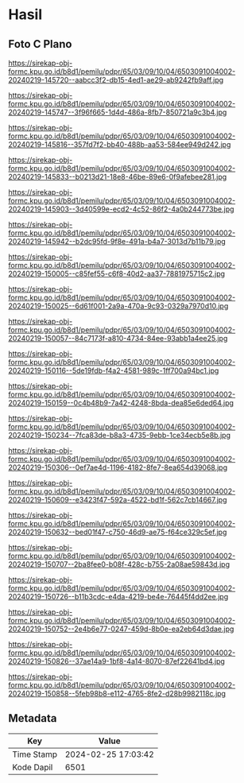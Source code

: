 # Hasil

## Foto C Plano

https://sirekap-obj-formc.kpu.go.id/b8d1/pemilu/pdpr/65/03/09/10/04/6503091004002-20240219-145720--aabcc3f2-db15-4ed1-ae29-ab9242fb9aff.jpg

https://sirekap-obj-formc.kpu.go.id/b8d1/pemilu/pdpr/65/03/09/10/04/6503091004002-20240219-145747--3f96f665-1d4d-486a-8fb7-850721a9c3b4.jpg

https://sirekap-obj-formc.kpu.go.id/b8d1/pemilu/pdpr/65/03/09/10/04/6503091004002-20240219-145816--357fd7f2-bb40-488b-aa53-584ee949d242.jpg

https://sirekap-obj-formc.kpu.go.id/b8d1/pemilu/pdpr/65/03/09/10/04/6503091004002-20240219-145833--b0213d21-18e8-46be-89e6-0f9afebee281.jpg

https://sirekap-obj-formc.kpu.go.id/b8d1/pemilu/pdpr/65/03/09/10/04/6503091004002-20240219-145903--3d40599e-ecd2-4c52-86f2-4a0b244773be.jpg

https://sirekap-obj-formc.kpu.go.id/b8d1/pemilu/pdpr/65/03/09/10/04/6503091004002-20240219-145942--b2dc95fd-9f8e-491a-b4a7-3013d7b11b79.jpg

https://sirekap-obj-formc.kpu.go.id/b8d1/pemilu/pdpr/65/03/09/10/04/6503091004002-20240219-150005--c85fef55-c6f8-40d2-aa37-7881975715c2.jpg

https://sirekap-obj-formc.kpu.go.id/b8d1/pemilu/pdpr/65/03/09/10/04/6503091004002-20240219-150025--6d61f001-2a9a-470a-9c93-0329a7970d10.jpg

https://sirekap-obj-formc.kpu.go.id/b8d1/pemilu/pdpr/65/03/09/10/04/6503091004002-20240219-150057--84c7173f-a810-4734-84ee-93abb1a4ee25.jpg

https://sirekap-obj-formc.kpu.go.id/b8d1/pemilu/pdpr/65/03/09/10/04/6503091004002-20240219-150116--5de19fdb-f4a2-4581-989c-1ff700a94bc1.jpg

https://sirekap-obj-formc.kpu.go.id/b8d1/pemilu/pdpr/65/03/09/10/04/6503091004002-20240219-150159--0c4b48b9-7a42-4248-8bda-dea85e6ded64.jpg

https://sirekap-obj-formc.kpu.go.id/b8d1/pemilu/pdpr/65/03/09/10/04/6503091004002-20240219-150234--7fca83de-b8a3-4735-9ebb-1ce34ecb5e8b.jpg

https://sirekap-obj-formc.kpu.go.id/b8d1/pemilu/pdpr/65/03/09/10/04/6503091004002-20240219-150306--0ef7ae4d-1196-4182-8fe7-8ea654d39068.jpg

https://sirekap-obj-formc.kpu.go.id/b8d1/pemilu/pdpr/65/03/09/10/04/6503091004002-20240219-150609--e3423f47-592a-4522-bd1f-562c7cb14667.jpg

https://sirekap-obj-formc.kpu.go.id/b8d1/pemilu/pdpr/65/03/09/10/04/6503091004002-20240219-150632--bed01f47-c750-46d9-ae75-f64ce329c5ef.jpg

https://sirekap-obj-formc.kpu.go.id/b8d1/pemilu/pdpr/65/03/09/10/04/6503091004002-20240219-150707--2ba8fee0-b08f-428c-b755-2a08ae59843d.jpg

https://sirekap-obj-formc.kpu.go.id/b8d1/pemilu/pdpr/65/03/09/10/04/6503091004002-20240219-150726--b11b3cdc-e4da-4219-be4e-76445f4dd2ee.jpg

https://sirekap-obj-formc.kpu.go.id/b8d1/pemilu/pdpr/65/03/09/10/04/6503091004002-20240219-150752--2e4b6e77-0247-459d-8b0e-ea2eb64d3dae.jpg

https://sirekap-obj-formc.kpu.go.id/b8d1/pemilu/pdpr/65/03/09/10/04/6503091004002-20240219-150826--37ae14a9-1bf8-4a14-8070-87ef22641bd4.jpg

https://sirekap-obj-formc.kpu.go.id/b8d1/pemilu/pdpr/65/03/09/10/04/6503091004002-20240219-150858--5feb98b8-e112-4765-8fe2-d28b9982118c.jpg


## Metadata

| Key        | Value               |
| ---------- | ------------------- |
| Time Stamp | 2024-02-25 17:03:42 |
| Kode Dapil | 6501                |



